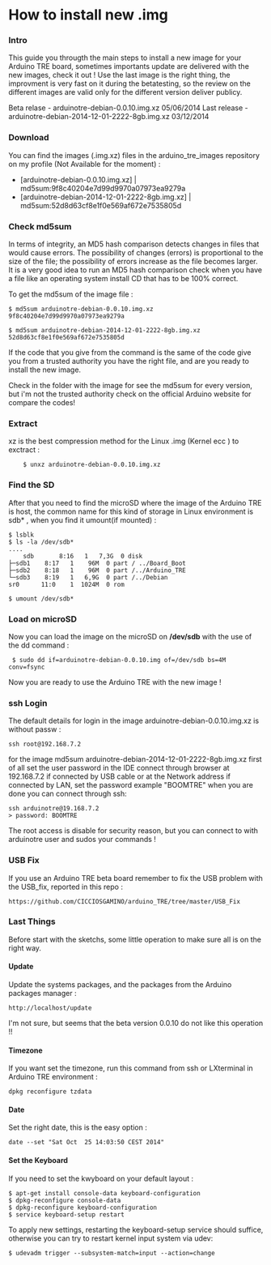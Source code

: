 How to install new .img
=======================

### Intro 
This guide you througth the main steps to install a new image for your Arduino TRE board, 
sometimes importants update are delivered with the new images, check it out ! 
Use the last image is the right thing, the improvment is very fast on it during the betatesting, so the review 
on the different images are valid only for the different version deliver publicy. 

Beta relase  - arduinotre-debian-0.0.10.img.xz 05/06/2014
Last release - arduinotre-debian-2014-12-01-2222-8gb.img.xz  03/12/2014 

### Download 
You can find the images (.img.xz) files in the arduino_tre_images repository on my profile (Not Available for the moment) :

+ [arduinotre-debian-0.0.10.img.xz]  |  md5sum:9f8c40204e7d99d9970a07973ea9279a
+ [arduinotre-debian-2014-12-01-2222-8gb.img.xz]  |  md5sum:52d8d63cf8e1f0e569af672e7535805d

### Check md5sum 
In terms of integrity, an MD5 hash comparison detects changes in files that would cause errors. The possibility of changes (errors) is proportional to the size of the file; the possibility of errors increase as the file becomes larger. It is a very good idea to run an MD5 hash comparison check when you have a file like an operating system install CD that has to be 100% correct. 

To get the md5sum of the image file : 

	$ md5sum arduinotre-debian-0.0.10.img.xz 
	9f8c40204e7d99d9970a07973ea9279a
	
	$ md5sum arduinotre-debian-2014-12-01-2222-8gb.img.xz
	52d8d63cf8e1f0e569af672e7535805d
	
If the code that you give from the command is the same of the code give you from a trusted authority you have 
the right file, and are you ready to install the new image. 

Check in the folder with the image for see the md5sum for every version, but i'm not the trusted authority 
check on the official Arduino website for compare the codes! 


### Extract 
xz is the best compression method for the Linux .img (Kernel ecc ) to exctract : 

    	$ unxz arduinotre-debian-0.0.10.img.xz 

### Find the SD
After that you need to find the microSD where the image of the Arduino TRE is host, the common name for this kind of storage in Linux environment is sdb* , when you find it umount(if mounted) : 

  	$ lsblk 
  	$ ls -la /dev/sdb* 
  	....
  		sdb       8:16   1   7,3G  0 disk 
  	├─sdb1    8:17   1    96M  0 part / ../Board_Boot
  	├─sdb2    8:18   1    96M  0 part /../Arduino_TRE
  	└─sdb3    8:19   1   6,9G  0 part /../Debian
  	sr0      11:0    1  1024M  0 rom  
	
	$ umount /dev/sdb*  
	  
### Load on microSD
Now you can load the image on the microSD on  **/dev/sdb**  with the use of the dd command : 

	 $ sudo dd if=arduinotre-debian-0.0.10.img of=/dev/sdb bs=4M conv=fsync

Now you are ready to use the Arduino TRE with the new image ! 

### ssh Login 
The default details for login in the image arduinotre-debian-0.0.10.img.xz is without passw : 

	ssh root@192.168.7.2 
	
for the image md5sum arduinotre-debian-2014-12-01-2222-8gb.img.xz first of all set the user password 
in the IDE connect through browser at 192.168.7.2 if connected by USB cable or at the Network address 
if connected by LAN, set the password example "BOOMTRE" when you are done you can connect through ssh:

	ssh arduinotre@19.168.7.2 
	> password: BOOMTRE 
	
The root access is disable for security reason, but you can connect to with arduinotre user and sudos
your commands ! 

### USB Fix 
If you use an Arduino TRE beta board remember to fix the USB problem with the USB_fix, reported in this repo : 

	https://github.com/CICCIOSGAMINO/arduino_TRE/tree/master/USB_Fix
	
	
### Last Things 
Before start with the sketchs, some little operation to make sure all is on the right way. 

#### Update 
Update the systems packages, and the packages from the Arduino packages manager  : 

	http://localhost/update 
	
I'm not sure, but seems that the beta version 0.0.10 do not like this operation !! 

#### Timezone 
If you want set the timezone, run this command from ssh or LXterminal in Arduino TRE environment : 

	dpkg reconfigure tzdata
	
#### Date 
Set the right date, this is the easy option : 

	date --set "Sat Oct  25 14:03:50 CEST 2014"
	
#### Set the Keyboard 
If you need to set the kwyboard on your default layout : 

	$ apt-get install console-data keyboard-configuration
	$ dpkg-reconfigure console-data
	$ dpkg-reconfigure keyboard-configuration
	$ service keyboard-setup restart
	
To apply new settings, restarting the keyboard-setup service should suffice, otherwise you can try to restart kernel input system via udev:

	$ udevadm trigger --subsystem-match=input --action=change

